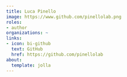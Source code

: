 ```yaml
---
title: Luca Pinello
image: https://www.github.com/pinellolab.png
roles:
- author
organizations: ~
links:
- icon: bi-github
  text: GitHub
  href: https://github.com/pinellolab
about:
  template: jolla
---
```


